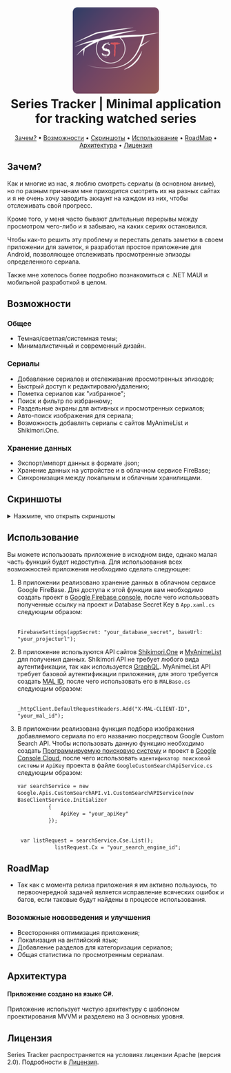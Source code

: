 <h1 align="center">
    <img src="images/mainicon.svg" width="200px" height="200px" alt="icon" />
    <br />
    <b>Series Tracker | Minimal application for tracking watched series</b>
</h1>

<p align="center">
    <a href="#зачем">Зачем?</a>
    •
    <a href="#возможности">Возможности</a>
    •
    <a href="#скриншоты">Скриншоты</a>
    •
    <a href="#использование">Использование</a>
    •
    <a href="#roadmap">RoadMap</a>
    •
    <a href="#архитектура">Архитектура</a>
    •
    <a href="#лицензия">Лицензия</a>
</p>

## Зачем?

<p>
Как и многие из нас, я люблю смотреть сериалы (в основном аниме), но по разным причинам мне приходится смотреть их на разных сайтах и я не очень хочу заводить аккаунт на каждом из них, чтобы отслеживать свой прогресс. 
 
Кроме того, у меня часто бывают длительные перерывы между просмотром чего-либо и я забываю, на каких сериях остановился. 

Чтобы как-то решить эту проблему и перестать делать заметки в своем приложении для заметок, я разработал простое приложение для Android, позволяющее отслеживать просмотренные эпизоды определенного сериала.

Также мне хотелось более подробно познакомиться с .NET MAUI и мобильной разработкой в целом.
</p>


## Возможности


### Общее
<ul>
    <li>Темная/светлая/системная темы;</li>
    <li>Минималистичный и современный дизайн.</li>
</ul>

### Сериалы
<ul>
  <li>Добавление сериалов и отслеживание просмотренных эпизодов;</li>
  <li>Быстрый доступ к редактироваю/удалению;</li>
  <li>Пометка сериалов как "избранное";</li>
  <li>Поиск и фильтр по избранному;</li>
  <li>Раздельные экраны для активных и просмотренных сериалов;</li>
  <li>Авто-поиск изображения для сериала;</li>
  <li>Возможность добавлять сериалы с сайтов MyAnimeList и Shikimori.One.</li>
</ul>

### Хранение данных
<ul>
  <li>Экспорт/импорт данных в формате .json;</li>
  <li>Хранение данных на устройстве и в облачном сервисе FireBase;</li>
  <li>Синхронизация между локальным и облачным хранилищами.</li>
</ul>


## Скриншоты

<details>
  <summary>Нажмите, что открыть скриншоты</summary>

<div>
</br>
    <p float="left">
      <img src="images/frame1.png" height="400"  alt="screenshot"/>
      <img src="images/frame2.png" height="400"  alt="screenshot"/>
      <img src="images/frame3.png" height="400"  alt="screenshot"/>
      <img src="images/frame4.png" height="400"  alt="screenshot"/>
    </p>
    <p float="left">
      <img src="images/frame5.png" height="400"  alt="screenshot"/>
      <img src="images/frame6.png" height="400"  alt="screenshot"/>
      <img src="images/frame7.png" height="400"  alt="screenshot"/>
    </p>
  </div>
</details>

## Использование

Вы можете использовать приложение в исходном виде, однако малая часть функций будет недоступна. Для использования всех возможностей приложения необходимо сделать следующее:
    <ol>
    <li>
      В приложении реализовано хранение данных в облачном сервисе Google FireBase. Для доступа к этой функции вам необходимо создать проект в [Google Firebase console](https://console.firebase.google.com), 
      после чего использовать полученные ссылку на проект и Database Secret Key в `App.xaml.cs` следующим образом: <br />
```

FirebaseSettings(appSecret: "your_database_secret", baseUrl: "your_projecturl");

```
</li>
<li>
  
  В приложение используются API сайтов [Shikimori.One](https://shikimori.one/) и [MyAnimeList](https://myanimelist.net/) для получения данных. Shikimori API не требует любого вида аутентификации, так как используется
  [GraphQL](https://shikimori.one/api/doc/graphql). MyAnimeList API требует базовой аутентификации приложения, для этого требуется создать [MAL ID](https://myanimelist.net/apiconfig), после чего использовать его в `MALBase.cs` следующим образом: <br />
 
  ```
  
  _httpClient.DefaultRequestHeaders.Add("X-MAL-CLIENT-ID", "your_mal_id");
  
  ```
</li>
<li>
  
  В приложении реализована функция подбора изображения добавляемого сериала по его названию посредством Google Custom Search API. Чтобы использовать данную функцию необходимо создать 
  [Программируемую поисковую систему](https://programmablesearchengine.google.com/controlpanel/all) и проект в [Google Console Cloud](https://console.cloud.google.com), после чего использовать `идентификатор поисковой системы` и `ApiKey` проекта в файле
  `GoogleCustomSearchApiService.cs` следующим образом:

  ```
 var searchService = new Google.Apis.CustomSearchAPI.v1.CustomSearchAPIService(new BaseClientService.Initializer
            {
                ApiKey = "your_apiKey"
            });

```
```

 var listRequest = searchService.Cse.List();
            listRequest.Cx = "your_search_engine_id";

```
</li>
</ol>


## RoadMap

<ul>
    <li>Так как с момента релиза приложения я им активно пользуюсь, то первоочередной задачей является исправление всяческих ошибок и багов, если таковые будут найдены в процессе использования.</li>
</ul>

### Возомжные нововведения и улучшения
<ul>
    <li>Всесторонняя оптимизация приложения;</li>
    <li>Локализация на английский язык;</li>
    <li>Добавление разделов для категоризации сериалов;</li>
    <li>Общая статистика по просмотренным сериалам.</li>
</ul>


## Архитектура

#### Приложение создано на языке C#.

Приложение использует чистую архитектуру с шаблоном проектирования MVVM и разделено на 3 основных уровня.

## Лицензия

Series Tracker распространяется на условиях лицензии Apache (версия 2.0). Подробности в [Лицензия](LICENSE.txt).
